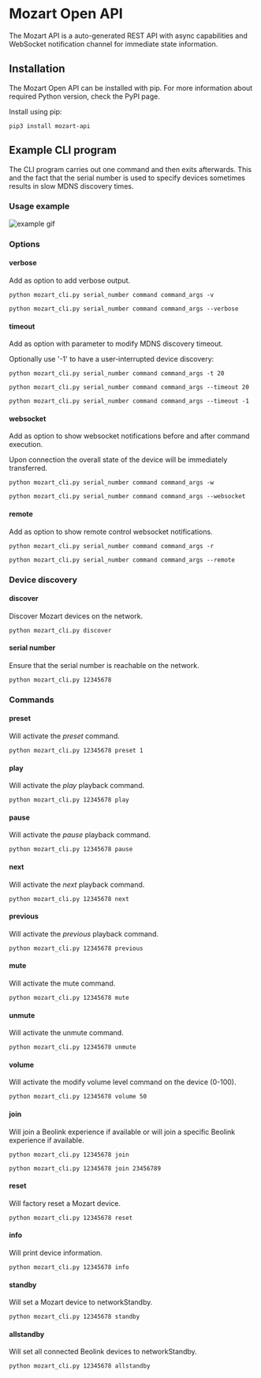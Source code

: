 # Mozart Open API

The Mozart API is a auto-generated REST API with async capabilities and WebSocket notification channel for immediate state information.

## Installation

The Mozart Open API can be installed with pip. For more information about required Python version, check the PyPI page.

Install using pip:

```terminal
pip3 install mozart-api
```

## Example CLI program

The CLI program carries out one command and then exits afterwards. This and the fact that the serial number is used to specify devices sometimes results in slow MDNS discovery times.

### Usage example

![example gif](demo.gif)

### Options

<!--
type: tab
title: Verbose
-->

#### verbose

Add as option to add verbose output.

```terminal
python mozart_cli.py serial_number command command_args -v

python mozart_cli.py serial_number command command_args --verbose
```

<!--
type: tab
title: Timeout
-->

#### timeout

Add as option with parameter to modify MDNS discovery timeout.

Optionally use '-1' to have a user-interrupted device discovery:

```terminal
python mozart_cli.py serial_number command command_args -t 20

python mozart_cli.py serial_number command command_args --timeout 20

python mozart_cli.py serial_number command command_args --timeout -1
```

<!--
type: tab
title: WebSocket
-->

#### websocket

Add as option to show websocket notifications before and after command execution.

Upon connection the overall state of the device will be immediately transferred.

```terminal
python mozart_cli.py serial_number command command_args -w

python mozart_cli.py serial_number command command_args --websocket
```

<!--
type: tab
title: Remote
-->

#### remote

Add as option to show remote control websocket notifications.

```terminal
python mozart_cli.py serial_number command command_args -r

python mozart_cli.py serial_number command command_args --remote
```

<!-- type: tab-end -->

### Device discovery

<!--
type: tab
title: Discover
-->

#### discover

Discover Mozart devices on the network.

```terminal
python mozart_cli.py discover
```

<!--
type: tab
title: Serial number
-->

#### serial number

Ensure that the serial number is reachable on the network.

```terminal
python mozart_cli.py 12345678
```

<!-- type: tab-end -->

### Commands

<!--
type: tab
title: Preset
-->

#### preset

Will activate the _preset_ command.

```terminal
python mozart_cli.py 12345678 preset 1
```

<!--
type: tab
title: Play
-->

#### play

Will activate the _play_ playback command.

```terminal
python mozart_cli.py 12345678 play
```

<!--
type: tab
title: Pause
-->

#### pause

Will activate the _pause_ playback command.

```terminal
python mozart_cli.py 12345678 pause
```

<!--
type: tab
title: Next
-->

#### next

Will activate the _next_ playback command.

```terminal
python mozart_cli.py 12345678 next
```

<!--
type: tab
title: Previous
-->

#### previous

Will activate the _previous_ playback command.

```terminal
python mozart_cli.py 12345678 previous
```

<!--
type: tab
title: Mute
-->

#### mute

Will activate the mute command.

```terminal
python mozart_cli.py 12345678 mute
```

<!--
type: tab
title: Unmute
-->

#### unmute

Will activate the unmute command.

```terminal
python mozart_cli.py 12345678 unmute
```

<!--
type: tab
title: Volume
-->

#### volume

Will activate the modify volume level command on the device (0-100).

```terminal
python mozart_cli.py 12345678 volume 50
```

<!--
type: tab
title: Join
-->

#### join

Will join a Beolink experience if available or will join a specific Beolink experience if available.

```terminal
python mozart_cli.py 12345678 join

python mozart_cli.py 12345678 join 23456789
```

<!--
type: tab
title: Reset
-->

#### reset

Will factory reset a Mozart device.

```terminal
python mozart_cli.py 12345678 reset
```

<!--
type: tab
title: Info
-->

#### info

Will print device information.

```terminal
python mozart_cli.py 12345678 info
```

<!--
type: tab
title: Standby
-->

#### standby

Will set a Mozart device to networkStandby.

```terminal
python mozart_cli.py 12345678 standby
```

<!--
type: tab
title: Allstandby
-->

#### allstandby

Will set all connected Beolink devices to networkStandby.

```terminal
python mozart_cli.py 12345678 allstandby
```

<!-- type: tab-end -->
